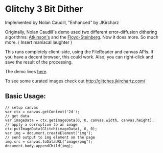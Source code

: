 Glitchy 3 Bit Dither
==============
Implemented by Nolan Caudill, "Enhanced" by JKircharz

<p>Originally, Nolan Caudill's demo used two different error-diffusion dithering algorithms: <a href="http://verlagmartinkoch.at/software/dither/index.html">Atkinson's</a> and the <a href="http://en.wikipedia.org/wiki/Floyd%E2%80%93Steinberg_dithering">Floyd-Steinberg</a>. Now it does more. So much more. ( Insert maniacal laughter )

<p>This runs completely client-side, using the FileReader and canvas APIs. If you have a decent browser, this could work. Also, you can right-click and save the result of the processing.</p>

The demo lives <a href="http://jkirchartz.com/Glitchy3bitdither/">here</a>.

To see some curated images check out <http://glitches.jkirchartz.com/>


## Basic Usage:

    // setup canvas
    var ctx = canvas.getContext('2d');
    // get data
    var imageData = ctx.getImageData(0, 0, canvas.width, canvas.height);
    // apply a corruption to an image
    ctx.putImageData(Glitch(imageData), 0, 0);
    var img = document.createElement('img');
    // send output to img element on the page
    img.src = canvas.toDataURL("image/png");
    document.body.appendChild(img);
